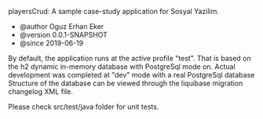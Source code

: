 playersCrud: A sample case-study application for Sosyal Yazilim.
* @author Oguz Erhan Eker
* @version 0.0.1-SNAPSHOT
* @since 2019-06-19

By default, the application runs at the active profile "test".
That is based on the h2 dynamic in-memory database with PostgreSql mode on.
Actual development was completed at "dev" mode with a real PostgreSql database
Structure of the database can be viewed through the liquibase migration changelog XML file.  

Please check src/test/java folder for unit tests.

